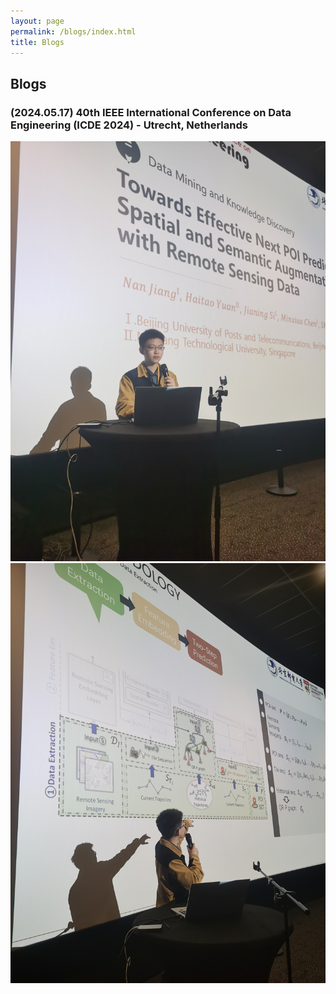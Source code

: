 ```yaml
---
layout: page
permalink: /blogs/index.html
title: Blogs
---
```


## Blogs

### (2024.05.17) 40th IEEE International Conference on Data Engineering (ICDE 2024) - Utrecht, Netherlands

<div class="third">
<img src="/images/photo_conf_1.jpg">
<img src="/images/photo_conf_2.jpg">
</div>
<br>

<br>
